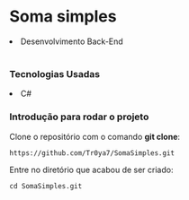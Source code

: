 # Soma simples
<li>Desenvolvimento Back-End</li><br>

### Tecnologias Usadas
<li>C#</li>

### Introdução para rodar o projeto
Clone o repositório com o comando **git clone**:
```
https://github.com/Tr0ya7/SomaSimples.git
```
Entre no diretório que acabou de ser criado:
```
cd SomaSimples.git
```
